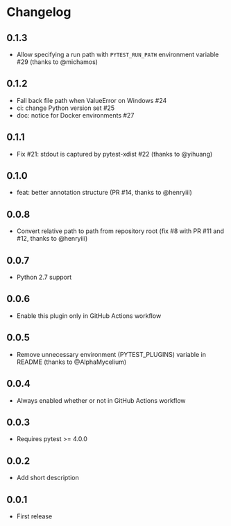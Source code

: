 # Changelog

## 0.1.3

- Allow specifying a run path with `PYTEST_RUN_PATH` environment variable #29 (thanks to @michamos)

## 0.1.2

- Fall back file path when ValueError on Windows #24
- ci: change Python version set #25
- doc: notice for Docker environments #27

## 0.1.1

- Fix #21: stdout is captured by pytest-xdist #22 (thanks to @yihuang)

## 0.1.0

- feat: better annotation structure (PR #14, thanks to @henryiii)

## 0.0.8

- Convert relative path to path from repository root (fix #8 with PR #11 and #12, thanks to @henryiii)

## 0.0.7

- Python 2.7 support

## 0.0.6

- Enable this plugin only in GitHub Actions workflow

## 0.0.5

- Remove unnecessary environment (PYTEST_PLUGINS) variable in README (thanks to @AlphaMycelium)

## 0.0.4

- Always enabled whether or not in GitHub Actions workflow

## 0.0.3

- Requires pytest >= 4.0.0

## 0.0.2

- Add short description

## 0.0.1

- First release
